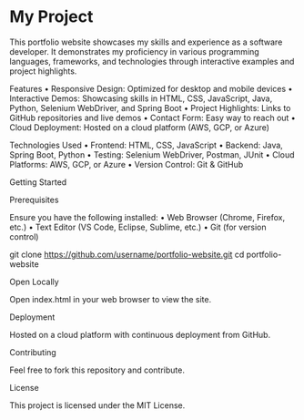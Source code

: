 # My Project

This portfolio website showcases my skills and experience as a software developer. It demonstrates my proficiency in various programming languages, frameworks, and technologies through interactive examples and project highlights.

Features
	•	Responsive Design: Optimized for desktop and mobile devices
	•	Interactive Demos: Showcasing skills in HTML, CSS, JavaScript, Java, Python, Selenium WebDriver, and Spring Boot
	•	Project Highlights: Links to GitHub repositories and live demos
	•	Contact Form: Easy way to reach out
	•	Cloud Deployment: Hosted on a cloud platform (AWS, GCP, or Azure)

Technologies Used
	•	Frontend: HTML, CSS, JavaScript
	•	Backend: Java, Spring Boot, Python
	•	Testing: Selenium WebDriver, Postman, JUnit
	•	Cloud Platforms: AWS, GCP, or Azure
	•	Version Control: Git & GitHub

Getting Started

Prerequisites

Ensure you have the following installed:
	•	Web Browser (Chrome, Firefox, etc.)
	•	Text Editor (VS Code, Eclipse, Sublime, etc.)
	•	Git (for version control)

git clone https://github.com/username/portfolio-website.git
cd portfolio-website

Open Locally

Open index.html in your web browser to view the site.

Deployment

Hosted on a cloud platform with continuous deployment from GitHub.

Contributing

Feel free to fork this repository and contribute.

License

This project is licensed under the MIT License.
